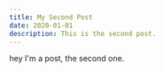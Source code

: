 ```yaml
---
title: My Second Post
date: 2020-01-01
description: This is the second post.
---
```


hey I'm a post, the second one.
